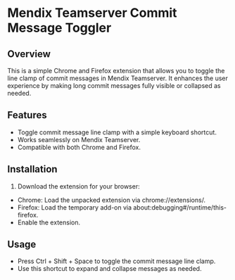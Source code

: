# Mendix Teamserver Commit Message Toggler

## Overview

This is a simple Chrome and Firefox extension that allows you to toggle the line clamp of commit messages in Mendix Teamserver. It enhances the user experience by making long commit messages fully visible or collapsed as needed.

## Features

- Toggle commit message line clamp with a simple keyboard shortcut.
- Works seamlessly on Mendix Teamserver.
- Compatible with both Chrome and Firefox.

## Installation

1. Download the extension for your browser:

- Chrome: Load the unpacked extension via chrome://extensions/.
- Firefox: Load the temporary add-on via about:debugging#/runtime/this-firefox.
- Enable the extension.

## Usage

- Press Ctrl + Shift + Space to toggle the commit message line clamp.
- Use this shortcut to expand and collapse messages as needed.
